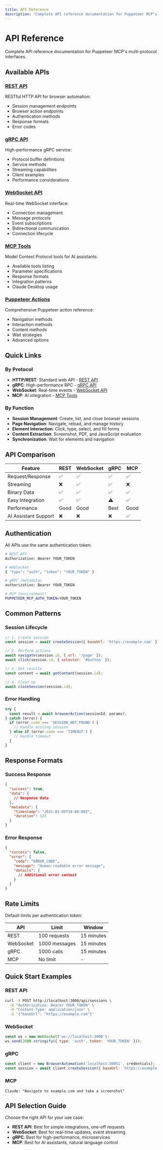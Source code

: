 ```yaml
---
title: API Reference
description: "Complete API reference documentation for Puppeteer MCP's multi-protocol interfaces."
---
```


# API Reference

Complete API reference documentation for Puppeteer MCP's multi-protocol interfaces.

## Available APIs

### [REST API](/puppeteer-mcp/reference/rest-api.md)

RESTful HTTP API for browser automation:

- Session management endpoints
- Browser action endpoints
- Authentication methods
- Response formats
- Error codes

### [gRPC API](/puppeteer-mcp/reference/grpc-api.md)

High-performance gRPC service:

- Protocol buffer definitions
- Service methods
- Streaming capabilities
- Client examples
- Performance considerations

### [WebSocket API](/puppeteer-mcp/reference/websocket-api.md)

Real-time WebSocket interface:

- Connection management
- Message protocols
- Event subscriptions
- Bidirectional communication
- Connection lifecycle

### [MCP Tools](/puppeteer-mcp/reference/mcp-tools.md)

Model Context Protocol tools for AI assistants:

- Available tools listing
- Parameter specifications
- Response formats
- Integration patterns
- Claude Desktop usage

### [Puppeteer Actions](/puppeteer-mcp/reference/puppeteer-actions.md)

Comprehensive Puppeteer action reference:

- Navigation methods
- Interaction methods
- Content methods
- Wait strategies
- Advanced options

## Quick Links

### By Protocol

- **HTTP/REST**: Standard web API - [REST API](/puppeteer-mcp/reference/rest-api.md)
- **gRPC**: High-performance RPC - [gRPC API](/puppeteer-mcp/reference/grpc-api.md)
- **WebSocket**: Real-time events - [WebSocket API](/puppeteer-mcp/reference/websocket-api.md)
- **MCP**: AI integration - [MCP Tools](/puppeteer-mcp/reference/mcp-tools.md)

### By Function

- **Session Management**: Create, list, and close browser sessions
- **Page Navigation**: Navigate, reload, and manage history
- **Element Interaction**: Click, type, select, and fill forms
- **Content Extraction**: Screenshot, PDF, and JavaScript evaluation
- **Synchronization**: Wait for elements and navigation

## API Comparison

| Feature              | REST | WebSocket | gRPC | MCP  |
| -------------------- | ---- | --------- | ---- | ---- |
| Request/Response     | ✅   | ✅        | ✅   | ✅   |
| Streaming            | ❌   | ✅        | ✅   | ❌   |
| Binary Data          | ✅   | ✅        | ✅   | ✅   |
| Easy Integration     | ✅   | ✅        | ⚠️   | ✅   |
| Performance          | Good | Good      | Best | Good |
| AI Assistant Support | ❌   | ❌        | ❌   | ✅   |

## Authentication

All APIs use the same authentication token:

```bash
# REST API
Authorization: Bearer YOUR_TOKEN

# WebSocket
{ "type": "auth", "token": "YOUR_TOKEN" }

# gRPC (metadata)
authorization: Bearer YOUR_TOKEN

# MCP (environment)
PUPPETEER_MCP_AUTH_TOKEN=YOUR_TOKEN
```

## Common Patterns

### Session Lifecycle

```javascript
// 1. Create session
const session = await createSession({ baseUrl: 'https://example.com' });

// 2. Perform actions
await navigate(session.id, { url: '/page' });
await click(session.id, { selector: '#button' });

// 3. Get results
const content = await getContent(session.id);

// 4. Clean up
await closeSession(session.id);
```

### Error Handling

```javascript
try {
  const result = await browserAction(sessionId, params);
} catch (error) {
  if (error.code === 'SESSION_NOT_FOUND') {
    // Handle missing session
  } else if (error.code === 'TIMEOUT') {
    // Handle timeout
  }
}
```

## Response Formats

### Success Response

```json
{
  "success": true,
  "data": {
    // Response data
  },
  "metadata": {
    "timestamp": "2025-01-05T10:00:00Z",
    "duration": 123
  }
}
```

### Error Response

```json
{
  "success": false,
  "error": {
    "code": "ERROR_CODE",
    "message": "Human-readable error message",
    "details": {
      // Additional error context
    }
  }
}
```

## Rate Limits

Default limits per authentication token:

| API       | Limit         | Window     |
| --------- | ------------- | ---------- |
| REST      | 100 requests  | 15 minutes |
| WebSocket | 1000 messages | 15 minutes |
| gRPC      | 1000 calls    | 15 minutes |
| MCP       | No limit      | -          |

## Quick Start Examples

### REST API

```bash
curl -X POST http://localhost:3000/api/sessions \
  -H "Authorization: Bearer YOUR_TOKEN" \
  -H "Content-Type: application/json" \
  -d '{"baseUrl": "https://example.com"}'
```

### WebSocket

```javascript
const ws = new WebSocket('ws://localhost:3000');
ws.send(JSON.stringify({ type: 'auth', token: 'YOUR_TOKEN' }));
```

### gRPC

```javascript
const client = new BrowserAutomation('localhost:50051', credentials);
const session = await client.createSession({ baseUrl: 'https://example.com' });
```

### MCP

```
Claude: "Navigate to example.com and take a screenshot"
```

## API Selection Guide

Choose the right API for your use case:

- **REST API**: Best for simple integrations, one-off requests
- **WebSocket**: Best for real-time updates, event streaming
- **gRPC**: Best for high-performance, microservices
- **MCP**: Best for AI assistants, natural language control
